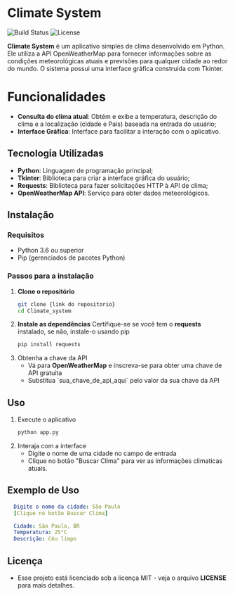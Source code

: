 # Climate System
![Build Status](https://img.shields.io/github/actions/workflow/status/KaiqueDultra/Climate_system/build.yml?branch=main)
![License](https://img.shields.io/github/license/KaiqueDultra/Climate_system)

**Climate System** é um aplicativo simples de clima desenvolvido em Python. Ele utiliza a API OpenWeatherMap para fornecer informações sobre as condições meteorológicas atuais e previsões para qualquer cidade ao redor do mundo. O sistema possui uma interface gráfica construida com Tkinter.

# Funcionalidades

- **Consulta do clima atual**: Obtém e exibe a temperatura, descrição do clima e a localização (cidade e País) baseada na entrada do usuário;
- **Interface Gráfica**: Interface para facilitar a interação com o aplicativo.

## Tecnologia Utilizadas

- **Python**: Linguagem de programação principal;
- **Tkinter**: Biblioteca para criar a interface gráfica do usuário;
- **Requests**: Biblioteca para fazer solicitações HTTP à API de clima;
- **OpenWeatherMap API**: Serviço para obter dados meteorológicos.

## Instalação

### Requisitos

- Python 3.6 ou superior
- Pip (gerenciados de pacotes Python)

### Passos para a instalação

1. **Clone o repositório**
   ```bash
   git clone {link do repositorio}
   cd Climate_system
2. **Instale as dependências**
   Certifique-se se você tem o **requests** instalado, se não, instale-o usando pip
   ```bash
   pip install requests
3. Obtenha a chave da API
    - Vá para **OpenWeatherMap** e inscreva-se para obter uma chave de API gratuita
    - Substitua ´sua_chave_de_api_aqui´ pelo valor da sua chave da API

## Uso

1. Execute o aplicativo
   ```bash
   python app.py
2. Interaja com a interface
   - Digite o nome de uma cidade no campo de entrada
   - Clique no botão "Buscar Clima" para ver as informações climaticas atuais.

## Exemplo de Uso

```yaml
  Digite o nome da cidade: São Paulo
  [Clique no botão Buscar Clima]

  Cidade: São Paulo, BR
  Temperatura: 25°C
  Descrição: Céu limpo
```
## Licença

- Esse projeto está licenciado sob a licença MIT - veja o arquivo **LICENSE** para mais detalhes.




